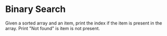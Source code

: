# Binary Search

Given a sorted array and an item, print the index if the item is present in the array. Print "Not found" is item is not present.



